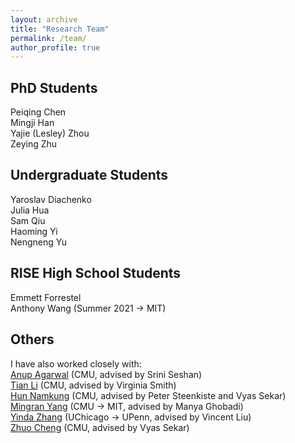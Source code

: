 ```yaml
---
layout: archive
title: "Research Team"
permalink: /team/
author_profile: true
---
```

PhD Students
---
Peiqing Chen  
Mingji Han  
Yajie (Lesley) Zhou  
Zeying Zhu  

Undergraduate Students
---
Yaroslav Diachenko  
Julia Hua  
Sam Qiu  
Haoming Yi  
Nengneng Yu  

RISE High School Students
---
Emmett Forrestel  
Anthony Wang (Summer 2021 -> MIT)  

Others
---
I have also worked closely with:   
[Anup Agarwal](https://108anup.github.io/) (CMU, advised by Srini Seshan)   
[Tian Li](https://www.cs.cmu.edu/~litian/) (CMU, advised by Virginia Smith)   
[Hun Namkung](https://hnamkung.github.io/) (CMU, advised by Peter Steenkiste and Vyas Sekar)   
[Mingran Yang](https://mingrany.github.io/) (CMU -> MIT, advised by Manya Ghobadi)    
[Yinda Zhang](https://yindazhang.github.io/) (UChicago -> UPenn, advised by Vincent Liu)    
[Zhuo Cheng]() (CMU, advised by Vyas Sekar)
